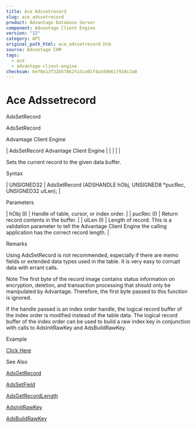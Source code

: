 ```yaml
---
title: Ace Adssetrecord
slug: ace_adssetrecord
product: Advantage Database Server
component: Advantage Client Engine
version: "12"
category: API
original_path_html: ace_adssetrecord.htm
source: Advantage CHM
tags:
  - ace
  - advantage-client-engine
checksum: bef8e13f32b57862fa3ca01f4aa50b617910c2a0
---
```


# Ace Adssetrecord

AdsSetRecord

AdsSetRecord

Advantage Client Engine

| AdsSetRecord  Advantage Client Engine |  |  |  |  |

Sets the current record to the given data buffer.

Syntax

| UNSIGNED32 | AdsSetRecord (ADSHANDLE hObj,  UNSIGNED8 \*pucRec,  UNSIGNED32 ulLen); |

Parameters

| hObj (I) | Handle of table, cursor, or index order. |
| pucRec (I) | Return record contents in the buffer. |
| ulLen (I) | Length of record. This is a validation parameter to tell the Advantage Client Engine the calling application has the correct record length. |

Remarks

Using AdsSetRecord is not recommended, especially if there are memo fields or extended data types used in the table. It is very easy to corrupt data with errant calls.

Note The first byte of the record image contains status information on encryption, deletion, and transaction processing that should only be manipulated by Advantage. Therefore, the first byte passed to this function is ignored.

If the handle passed is an index order handle, the logical record buffer of the index order is modified instead of the table data. The logical record buffer of the index order can be used to build a raw index key in conjunction with calls to AdsInitRawKey and AdsBuildRawKey.

Example

[Click Here](ace_examples.md#adssetrecordexample)

See Also

[AdsGetRecord](ace_adsgetrecord.md)

[AdsSetField](ace_adssetfield.md)

[AdsGetRecordLength](ace_adsgetrecordlength.md)

[AdsInitRawKey](ace_adsinitrawkey.md)

[AdsBuildRawKey](ace_adsbuildrawkey.md)
